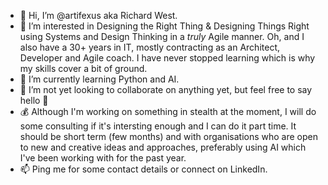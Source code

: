 - 👋 Hi, I’m @artifexus aka Richard West.
- 👀 I’m interested in Designing the Right Thing & Designing Things Right using Systems and Design Thinking in a *truly* Agile manner.
Oh, and I also have a 30+ years in IT, mostly contracting as an Architect, Developer and Agile coach.
I have never stopped learning which is why my skills cover a bit of ground.
- 🌱 I’m currently learning Python and AI.
- 💞️ I’m not yet looking to collaborate on anything yet, but feel free to say hello 🙂
- 💰 Although I'm working on something in stealth at the moment, I will do some consulting if it's intersting enough and I can do it part time.
It should be short term (few months) and with organisations who are open to new and creative ideas and approaches, preferably using AI which I've been
working with for the past year.
- 📫 Ping me for some contact details or connect on LinkedIn.
